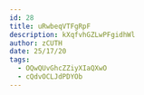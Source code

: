 ```yaml
---
id: 28
title: uRwbeqVTFgRpF
description: kXqfvhGZLwPFgidhWl
author: zCUTH
date: 25/17/20
tags:
  - OQwQUvGhcZZiyXIaQXwO
  - cQdvOCLJdPDYOb
---
```

